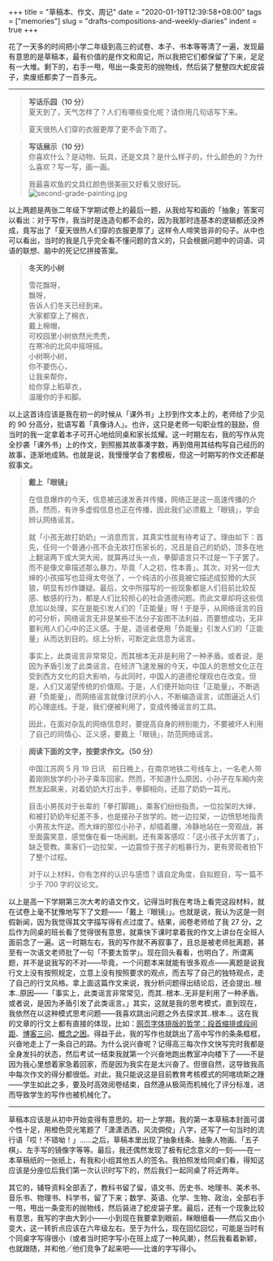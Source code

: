 +++
title = "草稿本、作文、周记"
date = "2020-01-19T12:39:58+08:00"
tags = ["memories"]
slug = "drafts-compositions-and-weekly-diaries"
indent = true
+++

花了一天多的时间把小学二年级到高三的试卷、本子、书本等等清了一遍，发现最有意思的是草稿本，最有价值的是作文和周记，所以我把它们都保留了下来，足足有一大堆。剩下的，右手一甩，甩出一条变形的抛物线，然后装了整整四大蛇皮袋子，卖废纸都卖了一百多元。

---

> **写话乐园（10 分）**  
> 夏天到了，天气怎样了？人们有哪些变化呢？请你用几句话写下来。
>
> 夏天很热人们穿的衣服更厚了更不会下雨了。

> **写话展示（10 分）**  
> 你喜欢什么？是动物、玩具，还是文具？是什么样子的，什么颜色的？为什么喜欢？写一写，画一画。
>
> 我最喜欢鱼的文具红颜色很美丽又好看又很好玩。  
> ![second-grade-painting.jpg](/images/second-grade-painting.jpg "我画的答案")

以上两题是两张二年级下学期试卷上的最后一题，从我给写和画的「抽象」答案可以看出：对于写作，我当时是连造句都不会的，因为我那时连基本的逻辑都还没养成，竟写出了「夏天很热人们穿的衣服更厚了」这样令人啼笑皆非的句子。从中也可以看出，当时的我是几乎完全看不懂问题的含义的，只会根据问题中的词语、词语的联想、脑中的死记忆拼接答案。

> **冬天的小树**
>
> 雪花飘呀，  
> 飘呀，  
> 告诉人们冬天已经到来。  
> 大家都穿上了棉衣，  
> 戴上棉帽，  
> 可校园里小树依然光秃秃，  
> 在寒冷的北风中摇呀摇。  
> 小树啊小树，  
> 你不要伤心，  
> 让我来帮你，  
> 给你穿上稻草衣，  
> 温暖你的手和脚。

以上这首诗应该是我在初一的时候从「课外书」上抄到作文本上的，老师给了少见的 90 分高分，批语写着「真像诗人」。也许，这只是老师一句职业性的鼓励，但当时的我一定拿着本子可开心地给同桌和家长炫耀。这一时期左右，我的写作从完全抄袭「课外书」上的作文，到照搬其故事凑字数，再到借用其结构写自己经历的故事，逐渐地成熟。也就是说，我慢慢学会了套模板，但这一时期写的作文还都是叙事文。

> **戴上「眼镜」**
>
> 在信息爆炸的今天，信息被迅速发表并传播，网络正是这一高速传播的介质。然而，有许多虚假信息也正在传播，因此我们必须戴上「眼镜」，学会辨认网络谣言。
>
> 就「小孩无故打奶奶」一消息而言，其真实性就有待考证了。理由如下：首先，任何一个普通小孩不会无故打伤家长的，况且是自己的奶奶，顶多在地上翻滚两下或大哭大闹，就算再过头一点，拳脚语言只不过是一下子罢了。而不是像文章描述那么暴力，毕竟「人之初，性本善」。其次，对另一位大婶的小孩描写也显得太夸张了，一个纯洁的小孩竟被它描述成狡猾的大灰狼，明显有炒作嫌疑。最后，文中所描写的一些现象都是人们目前比较反感、敏感的行为，都是人们比较担心的社会道德问题。而此文章却将这些信息加以处理，实在是能引发人们的「正能量」呀！于是乎，从网络谣言的目的可分析，网络谣言无非是某些不法分子妄图不法利益，而要想成功，无非要利用人们心中的正义感。于是，造谣者便用「负能量」引发人们的「正能量」从而达到目的。综上分析，可断定此信息为谣言。
>
> 事实上，此类谣言非常常见，而其根本无非是利用了一种矛盾。或者说，是因为矛盾引发了此类谣言。在经济飞速发展的今天，中国人的思想文化正在受到西方文化的巨大影响，与此同时，中国人的道德伦理观也在改变。但是，人们又渴望传统的价值观。于是，人们便开始向往「正能量」，不断逃避「负能量」，而网络谣言就像讨厌的小人，不断编造谣言，试图逼近人们的心理底线。于是，我们便被利用了，变成传播谣言的工具。
>
> 因此，在面对杂乱的网络信息时，要提高自身的辨别能力，不要被坏人利用了自己的同情心、正义感，要戴上「眼镜」，防范网络谣言。

> **阅读下面的文字，按要求作文。（50 分）**
>
> 中国江苏网 5 月 19 日讯　前日晚上，在南京地铁二号线车上，一名老人带着刚刚放学的小孙子乘车回家。然而，不知道什么原因，小孙子在车厢内突然发起飙来，对着奶奶大打出手，拳脚相向，还扇了奶奶一耳光。
>
> 目击小男孩对于长辈的「拳打脚踢」，乘客们纷纷指责。一位拉架的大婶，和被打奶奶年纪差不多，也是接孙子放学的。她一边拉架，一边愤怒地指责小男孩太忤逆。而大婶的那位小孙子，却插着腰，冷静地站在一旁观战，甚至面露笑意，感觉像在看一场闹剧。还有乘客感叹：「这小孩子太厉害了」，缺乏管教。乘客们一边拉架，一边震惊于孩子的粗暴行为，更有旁观者拍下了整个过程。
>
> 对于以上材料，你有怎样的认识与感悟？请自定角度，自拟题目，写一篇不少于 700 字的议论文。

以上是高一下学期第三次大考的语文作文，记得当时我在考场上看完这段材料，就在试卷上毫不犹豫地写下了文题——「戴上『眼镜』」。也就是说，我认为这是一则假新闻，因为我觉得其文字描写得有点过度了。结果，阅卷老师给了我 27 分，之后作为同桌的班长看了觉得很有意思，就乘快下课时拿着我的作文上讲台在全班人面前念了一遍。这一时期左右，我的写作就不再叙事了，且总是被老师批离题，甚至有一次语文老师批了一句「不要太哲学」。现在回头看看，也明白了，所谓离题，并不是说我写的不对——毕竟，一个问题本来就能有很多观点——离题是说我行文上没有按照规定，立意上没有按照要求的观点，而去写了自己的独特观点，走了自己的行文风格。拿上面这篇作文来说，我分析问题得出结论后，还会提出..根本..原因——「事实上，此类谣言非常常见，而其..根本..无非是利用了一种矛盾。或者说，是因为矛盾引发了此类谣言。」其实，这就是我的思考模式，直到现在，我依然在以这种模式思考问题——我喜欢跳出问题之外去探求其..根本..。这在我的文章的行文上都有直接的体现，比如：[网页字体排版的哲学：段首缩排或段间距](/tech/the-philosophy-of-web-typography-text-indent-or-margin/)、[博客三问](/tech/on-three-questions-about-blogging/)、[概念之困](/life/thinking-inside-the-box/)。得益于此，我的写作也就跳出了高中写作的条条框框，兴奋地走上了一条自己的路。为什么说兴奋呢？记得高三每次作文快写完时我都是全身发抖的状态，然后考试一结束我就第一个兴奋地跑出教室冲向楼下了——不是因为我心里想着家急着回家，而是因为我实在是太兴奋了。但很自然，这导致我高中每次作文的得分都很低。对此，我只能说这是目前教育考核模式的阿喀琉斯之踵——学生如此之多，要及时高效阅卷结束，自然遵从极简而机械化了评分标准，进而导致学生的写作也被机械化了。

---

草稿本应该是从初中开始变得有意思的。初一上学期，我的第一本草稿本封面可谓个性十足，用橙色荧光笔题了「潇潇洒洒，风流倜傥」八字，还写了一句当时的流行语「哎！不错呦！」……之后，草稿本里出现了抽象线条、抽象人物画、「五子棋」、左手写的镜像字等等。最后，我还偶然发现了极有纪念意义的一刻——在一本草稿纸的一张纸上，有我和小组其他五人的签名。我拍照发给同桌们看，得知这应该是分座位后我们第一次认识时写下的，然后我们一起同桌了将近两年。

其它的，辅导资料全部丢了，教科书留了留，语文书、历史书、地理书、美术书、音乐书、物理书、科学书，留了下来；数学、英语、化学、生物、政治，全部右手一甩，甩出一条变形的抛物线，然后装进了蛇皮袋子里。最后，还有一个现象比较有意思，我写的字由大到小——小到现在我要拿到眼前，眯眼细看——然后又由小变大，这一转折点应该在六年级左右。至于为什么，现在回忆回忆，可能是当时有个同桌字写得很小（或者当时把字写小在班上成了一种风潮），然后我看着新颖，也就跟随，并和他╱他们竞争了起来吧——比谁的字写得小。
